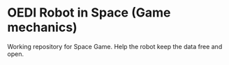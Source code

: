 # OEDI Robot in Space (Game mechanics) 
Working repository for Space Game. Help the robot keep the data free and open. 
